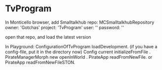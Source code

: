 # TvProgram
In Monticello browser, add Smalltalkhub repo: MCSmalltalkhubRepository
owner: 'Gotchas'
project: 'TvProgram'
user: '' password: ''

open that repo, and load the latest version

In Playground:
ConfigurationOfTvProgram loadDevelopment.
(if you have a config-file, put it in the directory now)
Config current initializeFromFile .
PirateManagerMorph new openInWorld .
PirateApp readFromNewFile.
or PirateApp readFromNewFileSTON.
